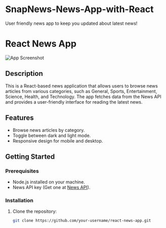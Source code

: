 # SnapNews-News-App-with-React
User friendly news app to keep you updated about latest news!
# React News App

![App Screenshot](github1.png)


## Description

This is a React-based news application that allows users to browse news articles from various categories, such as General, Sports, Entertainment, Science, Health, and Technology. The app fetches data from the News API and provides a user-friendly interface for reading the latest news.

## Features

- Browse news articles by category.
- Toggle between dark and light mode.
- Responsive design for mobile and desktop.

## Getting Started

### Prerequisites

- Node.js installed on your machine.
- News API key (Get one at [News API](https://newsapi.org/)).

### Installation

1. Clone the repository:

   ```bash
   git clone https://github.com/your-username/react-news-app.git
